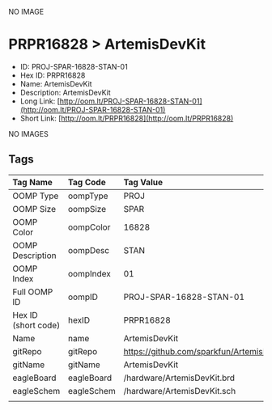 


  
NO IMAGE  
# PRPR16828 > ArtemisDevKit

- ID: PROJ-SPAR-16828-STAN-01
- Hex ID: PRPR16828
- Name: ArtemisDevKit
- Description: ArtemisDevKit
- Long Link: [http://oom.lt/PROJ-SPAR-16828-STAN-01](http://oom.lt/PROJ-SPAR-16828-STAN-01)
- Short Link: [http://oom.lt/PRPR16828](http://oom.lt/PRPR16828)
  
NO IMAGES  
## Tags
  

|Tag Name|Tag Code|Tag Value|
| :--- | :--- | :--- |
|OOMP Type|oompType|PROJ|
|OOMP Size|oompSize|SPAR|
|OOMP Color|oompColor|16828|
|OOMP Description|oompDesc|STAN|
|OOMP Index|oompIndex|01|
|Full OOMP ID|oompID|PROJ-SPAR-16828-STAN-01|
|Hex ID (short code)|hexID|PRPR16828|
|Name|name|ArtemisDevKit|
|gitRepo|gitRepo|https://github.com/sparkfun/ArtemisDevKit|
|gitName|gitName|ArtemisDevKit|
|eagleBoard|eagleBoard|/hardware/ArtemisDevKit.brd|
|eagleSchem|eagleSchem|/hardware/ArtemisDevKit.sch|
||||

